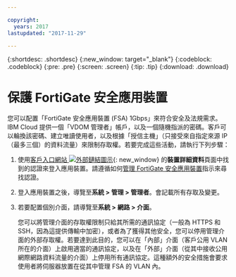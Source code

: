 ```yaml
---

copyright:
  years: 2017
lastupdated: "2017-11-29"

---
```


{:shortdesc: .shortdesc}
{:new_window: target="_blank"}
{:codeblock: .codeblock}
{:pre: .pre}
{:screen: .screen}
{:tip: .tip}
{:download: .download}

# 保護 FortiGate 安全應用裝置

您可以配置「FortiGate 安全應用裝置 (FSA) 1Gbps」來符合安全及法規需求。IBM Cloud 提供一個「VDOM 管理者」帳戶，以及一個隨機指派的密碼。客戶可以輪換該密碼、建立唯讀使用者，以及根據「授信主機」（只接受來自指定來源 IP（最多三個）的資料流量）來限制存取權。若要完成這些活動，請執行下列步驟：

1. 使用[客戶入口網站 ![外部鏈結圖示](../../icons/launch-glyph.svg "外部鏈結圖示")](https://control.softlayer.com/){: new_window} 的**裝置詳細資料**頁面中找到的認證來登入應用裝置。請遵循如何[管理 FortiGate 安全應用裝置](managing-fsa.html)指示來尋找認證。
2. 登入應用裝置之後，導覽至**系統 > 管理 > 管理者**。會記載所有存取及變更。
3. 若要配置個別介面，請導覽至**系統 > 網路 > 介面**。

    您可以將管理介面的存取權限制只給其所需的通訊協定（一般為 HTTPS 和 SSH，因為這提供傳輸中加密），或者為了獲得其他安全，您可以停用管理介面的外部存取權。若要達到此目的，您可以在「內部」介面（客戶公用 VLAN 所在的介面）上啟用適當的通訊協定，以及在「外部」介面（從其中接收公用網際網路資料流量的介面）上停用所有通訊協定。這種額外的安全措施會要求使用者將伺服器放置在從其中管理 FSA 的 VLAN 內。 
